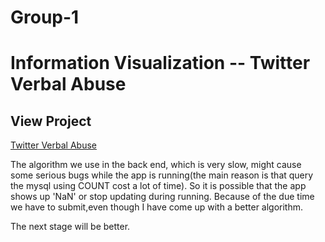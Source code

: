 # Group-1
# Information Visualization -- Twitter Verbal Abuse
## View Project
[Twitter Verbal Abuse](desolate-tor-22812.herokuapp.com)

The algorithm we use in the back end, which is very slow, might cause some serious bugs while the app is running(the main reason is that query the mysql using COUNT cost a lot of time). So it is possible that the app shows up 'NaN' or stop updating during running. Because of the due time we have to submit,even though I have come up with a better algorithm.

The next stage will be better.
